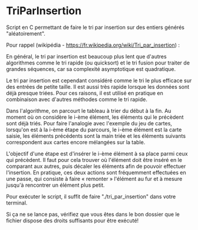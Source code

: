 # TriParInsertion

Script en C permettant de faire le tri par insertion sur des entiers générés "aléatoirement".

Pour rappel (wikipédia - https://fr.wikipedia.org/wiki/Tri_par_insertion) : 

En général, le tri par insertion est beaucoup plus lent que d'autres algorithmes comme le tri rapide (ou quicksort) et le tri fusion pour traiter de grandes séquences, car sa complexité asymptotique est quadratique.

Le tri par insertion est cependant considéré comme le tri le plus efficace sur des entrées de petite taille. Il est aussi très rapide lorsque les données sont déjà presque triées. Pour ces raisons, il est utilisé en pratique en combinaison avec d'autres méthodes comme le tri rapide. 

Dans l'algorithme, on parcourt le tableau à trier du début à la fin. Au moment où on considère le i-ème élément, les éléments qui le précèdent sont déjà triés. Pour faire l'analogie avec l'exemple du jeu de cartes, lorsqu'on est à la i-ème étape du parcours, le i-ème élément est la carte saisie, les éléments précédents sont la main triée et les éléments suivants correspondent aux cartes encore mélangées sur la table.

L'objectif d'une étape est d'insérer le i-ème élément à sa place parmi ceux qui précèdent. Il faut pour cela trouver où l'élément doit être inséré en le comparant aux autres, puis décaler les éléments afin de pouvoir effectuer l'insertion. En pratique, ces deux actions sont fréquemment effectuées en une passe, qui consiste à faire « remonter » l'élément au fur et à mesure jusqu'à rencontrer un élément plus petit. 

Pour exécuter le script, il suffit de faire "./tri_par_insertion" dans votre terminal.

Si ça ne se lance pas, vérifiez que vous êtes dans le bon dossier que le fichier dispose des droits suffisants pour être exécuté!
